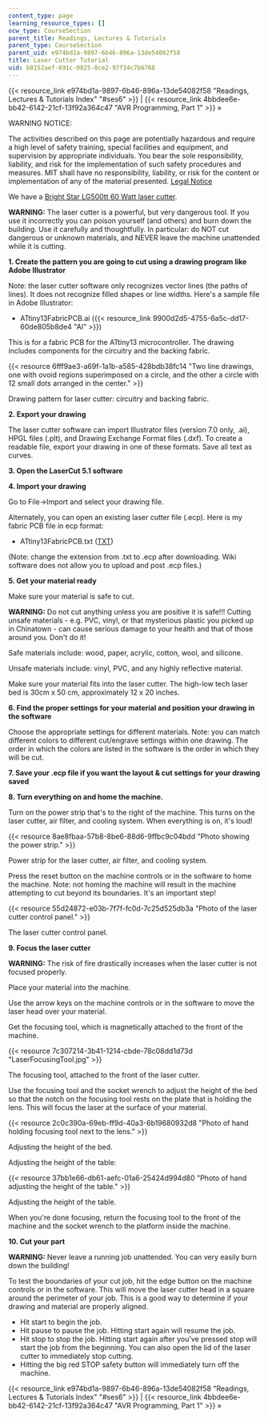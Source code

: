 ```yaml
---
content_type: page
learning_resource_types: []
ocw_type: CourseSection
parent_title: Readings, Lectures & Tutorials
parent_type: CourseSection
parent_uid: e974bd1a-9897-6b46-896a-13de54082f58
title: Laser Cutter Tutorial
uid: b8152aef-691c-0825-0ce2-97f34c7b6768
---
```


{{< resource_link e974bd1a-9897-6b46-896a-13de54082f58 "Readings, Lectures & Tutorials Index" "#ses6" >}} | {{< resource_link 4bbdee6e-bb42-6142-21cf-13f92a364c47 "AVR Programming, Part 1" >}} »

WARNING NOTICE:

The activities described on this page are potentially hazardous and require a high level of safety training, special facilities and equipment, and supervision by appropriate individuals. You bear the sole responsibility, liability, and risk for the implementation of such safety procedures and measures. MIT shall have no responsibility, liability, or risk for the content or implementation of any of the material presented. [Legal Notice](/terms/)

We have a [Bright Star LG500tt 60 Watt laser cutter](http://www.brightstarlasers.com/LG500.htm).

**WARNING:** The laser cutter is a powerful, but very dangerous tool. If you use it incorrectly you can poison yourself (and others) and burn down the building. Use it carefully and thoughtfully. In particular: do NOT cut dangerous or unknown materials, and NEVER leave the machine unattended while it is cutting.

**1\. Create the pattern you are going to cut using a drawing program like Adobe Illustrator**

Note: the laser cutter software only recognizes vector lines (the paths of lines). It does not recognize filled shapes or line widths. Here's a sample file in Adobe Illustrator:

*   ATtiny13FabricPCB.ai ({{< resource_link 9900d2d5-4755-6a5c-dd17-60de805b8de4 "AI" >}})

This is for a fabric PCB for the ATtiny13 microcontroller. The drawing includes components for the circuitry and the backing fabric.

{{< resource 6fff9ae3-a69f-1a1b-a585-428bdb38fc14 "Two line drawings, one with ovoid regions superimposed on a circle, and the other a circle with 12 small dots arranged in the center." >}}

Drawing pattern for laser cutter: circuitry and backing fabric.

**2\. Export your drawing**

The laser cutter software can import Illustrator files (version 7.0 only, .ai), HPGL files (.plt), and Drawing Exchange Format files (.dxf). To create a readable file, export your drawing in one of these formats. Save all text as curves.

**3\. Open the LaserCut 5.1 software**

**4\. Import your drawing**

Go to File→Import and select your drawing file.

Alternately, you can open an existing laser cutter file (.ecp). Here is my fabric PCB file in ecp format:

*   ATtiny13FabricPCB.txt ([TXT](/courses/media-arts-and-sciences/mas-962-special-topics-new-textiles-spring-2010/readings-lectures-tutorials/tut06_laser/ATtiny13FabricPCB.txt))

(Note: change the extension from .txt to .ecp after downloading. Wiki software does not allow you to upload and post .ecp files.)

**5\. Get your material ready**

Make sure your material is safe to cut.

**WARNING:** Do not cut anything unless you are positive it is safe!!! Cutting unsafe materials - e.g. PVC, vinyl, or that mysterious plastic you picked up in Chinatown - can cause serious damage to your health and that of those around you. Don't do it! 

Safe materials include: wood, paper, acrylic, cotton, wool, and silicone.

Unsafe materials include: vinyl, PVC, and any highly reflective material.

Make sure your material fits into the laser cutter. The high-low tech laser bed is 30cm x 50 cm, approximately 12 x 20 inches.

**6\. Find the proper settings for your material and position your drawing in the software**

Choose the appropriate settings for different materials. Note: you can match different colors to different cut/engrave settings within one drawing. The order in which the colors are listed in the software is the order in which they will be cut.

**7\. Save your .ecp file if you want the layout & cut settings for your drawing saved**

**8\. Turn everything on and home the machine.**

Turn on the power strip that's to the right of the machine. This turns on the laser cutter, air filter, and cooling system. When everything is on, it's loud!

{{< resource 8ae8fbaa-57b8-8be6-88d6-9ffbc9c04bdd "Photo showing the power strip." >}}

Power strip for the laser cutter, air filter, and cooling system.

Press the reset button on the machine controls or in the software to home the machine. Note: not homing the machine will result in the machine attempting to cut beyond its boundaries. It's an important step!

{{< resource 55d24872-e03b-7f7f-fc0d-7c25d525db3a "Photo of the laser cutter control panel." >}}

The laser cutter control panel.

**9\. Focus the laser cutter**

**WARNING:** The risk of fire drastically increases when the laser cutter is not focused properly.

Place your material into the machine.

Use the arrow keys on the machine controls or in the software to move the laser head over your material.

Get the focusing tool, which is magnetically attached to the front of the machine.

{{< resource 7c307214-3b41-1214-cbde-78c08dd1d73d "LaserFocusingTool.jpg" >}}

The focusing tool, attached to the front of the laser cutter.

Use the focusing tool and the socket wrench to adjust the height of the bed so that the notch on the focusing tool rests on the plate that is holding the lens. This will focus the laser at the surface of your material.

{{< resource 2c0c390a-69eb-ff9d-40a3-6b19680932d8 "Photo of hand holding focusing tool next to the lens." >}}

Adjusting the height of the bed.

Adjusting the height of the table:

{{< resource 37bb1e66-db61-aefc-01a6-25424d994d80 "Photo of hand adjusting the height of the table." >}}

Adjusting the height of the table.

When you're done focusing, return the focusing tool to the front of the machine and the socket wrench to the platform inside the machine.

**10\. Cut your part**

**WARNING:** Never leave a running job unattended. You can very easily burn down the building!

To test the boundaries of your cut job, hit the edge button on the machine controls or in the software. This will move the laser cutter head in a square around the perimeter of your job. This is a good way to determine if your drawing and material are properly aligned.

*   Hit start to begin the job.
*   Hit pause to pause the job. Hitting start again will resume the job.
*   Hit stop to stop the job. Hitting start again after you've pressed stop will start the job from the beginning. You can also open the lid of the laser cutter to immediately stop cutting.
*   Hitting the big red STOP safety button will immediately turn off the machine.

{{< resource_link e974bd1a-9897-6b46-896a-13de54082f58 "Readings, Lectures & Tutorials Index" "#ses6" >}} | {{< resource_link 4bbdee6e-bb42-6142-21cf-13f92a364c47 "AVR Programming, Part 1" >}} »